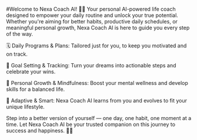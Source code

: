 #Welcome to Nexa Coach AI! 🤖✨
Your personal AI-powered life coach designed to empower your daily routine and unlock your true potential. Whether you're aiming for better habits, productive daily schedules, or meaningful personal growth, Nexa Coach AI is here to guide you every step of the way.

🗓️ Daily Programs & Plans: Tailored just for you, to keep you motivated and on track.

🎯 Goal Setting & Tracking: Turn your dreams into actionable steps and celebrate your wins.

🌱 Personal Growth & Mindfulness: Boost your mental wellness and develop skills for a balanced life.

🔄 Adaptive & Smart: Nexa Coach AI learns from you and evolves to fit your unique lifestyle.

Step into a better version of yourself — one day, one habit, one moment at a time. Let Nexa Coach AI be your trusted companion on this journey to success and happiness. 🚀💡
